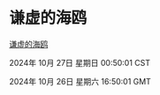 # 谦虚的海鸥
[谦虚的海鸥](http://219.139.197.74:56308/qxdho/course/base/hotlink/index.php)

2024年 10月 27日 星期日 00:50:01 CST

2024年 10月 26日 星期六 16:50:01 GMT

